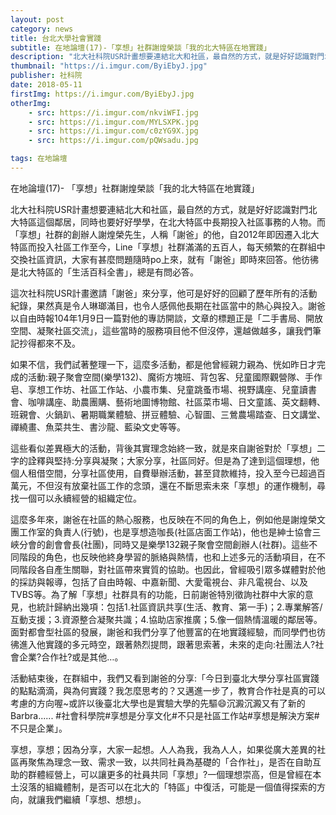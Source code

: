 ```yaml
---
layout: post
category: news
title: 台北大學社會實踐
subtitle: 在地論壇(17)-「享想」社群謝煌榮談「我的北大特區在地實踐」
description: "北大社科院USR計畫想要連結北大和社區，最自然的方式，就是好好認識對門北大特區這個鄰居，同時也要好好學學，在北大特區中長期投入社區事務的人物..."
thumbnail: "https://i.imgur.com/ByiEbyJ.jpg"
publisher: 社科院
date: 2018-05-11
firstImg: https://i.imgur.com/ByiEbyJ.jpg
otherImg:
    - src: https://i.imgur.com/nkviWFI.jpg
    - src: https://i.imgur.com/MYLSXPK.jpg
    - src: https://i.imgur.com/c0zYG9X.jpg
    - src: https://i.imgur.com/pQWsadu.jpg

tags: 在地論壇
---
```


在地論壇(17)- 「享想」社群謝煌榮談「我的北大特區在地實踐」

北大社科院USR計畫想要連結北大和社區，最自然的方式，就是好好認識對門北大特區這個鄰居，同時也要好好學學，在北大特區中長期投入社區事務的人物。而「享想」社群的創辦人謝煌榮先生，人稱「謝爸」的他，自2012年即因遷入北大特區而投入社區工作至今，Line「享想」社群滿滿的五百人，每天頻繁的在群組中交換社區資訊，大家有甚麼問題隨時po上來，就有「謝爸」即時來回答。他彷彿是北大特區的「生活百科全書」，總是有問必答。

這次社科院USR計畫邀請「謝爸」來分享，他可是好好的回顧了歷年所有的活動紀錄，果然真是令人琳瑯滿目，也令人感佩他長期在社區當中的熱心與投入。謝爸以自由時報104年1月9日一篇對他的專訪開談，文章的標題正是「二手書局、開放空間、凝聚社區交流」，這些當時的服務項目他不但沒停，還越做越多，讓我們筆記抄得都來不及。

如果不信，我們試著整理一下，這麼多活動，都是他曾經親力親為、恍如昨日才完成的活動:親子聚會空間(樂學132)、魔術方塊班、背包客、兒童國際觀營隊、手作皂、享想工作坊、社區工作站、小農市集、兒童跳蚤市場、視野講座、兒童讀書會、咖啡講座、助農團購、藝術地圖博物館、社區菜市場、日文童謠、英文翻轉、班親會、火鍋趴、暑期職業體驗、拼豆體驗、心智圖、三鶯農場踏查、日文講堂、禪繞畫、魚菜共生、書沙龍、藍染文史等等。

這些看似差異極大的活動，背後其實理念始終一致，就是來自謝爸對於「享想」二字的詮釋與堅持:分享與凝聚；大家分享，社區同好。但是為了達到這個理想，他個人租借空間，分享社區使用，自費舉辦活動，甚至貸款維持，投入至今已超過百萬元，不但沒有放棄社區工作的念頭，還在不斷思索未來「享想」的運作機制，尋找一個可以永續經營的組織定位。

這麼多年來，謝爸在社區的熱心服務，也反映在不同的角色上，例如他是謝煌榮文團工作室的負責人(行號)，也是享想造咖長(社區店面工作站)，他也是紳士協會三峽分會的創會會長(社團)，同時又是樂學132親子聚會空間創辦人(社群)。這些不同階段的角色，也反映他終身學習的脈絡與熱情，也和上述多元的活動項目，在不同階段各自產生關聯，對社區帶來實質的協助。也因此，曾經吸引眾多媒體對於他的採訪與報導，包括了自由時報、中嘉新聞、大愛電視台、非凡電視台、以及TVBS等。為了解「享想」社群具有的功能，日前謝爸特別徵詢社群中大家的意見，也統計歸納出幾項：包括1.社區資訊共享(生活、教育、第一手)；2.專業解答/互動支援；3.資源整合凝聚共識；4.協助店家推廣；5.像一個熱情溫暖的鄰居等。面對都會型社區的發展，謝爸和我們分享了他豐富的在地實踐經驗，而同學們也彷彿進入他實踐的多元時空，跟著熱烈提問，跟著思索著，未來的走向:社團法人?社會企業?合作社?或是其他…。

活動結束後，在群組中，我們又看到謝爸的分享:「今日到臺北大學分享社區實踐的點點滴滴，與為何實踐？我怎麼思考的？又邁進一步了，教育合作社是真的可以考慮的方向喔~或許以後臺北大學也是實驗大學的先驅😄沉澱沉澱又有了新的Barbra...... #社會科學院#享想是分享文化#不只是社區工作站#享想是解決方案#不只是企業」。

享想，享想；因為分享，大家一起想。人人為我，我為人人，如果從廣大差異的社區再聚焦為理念一致、需求一致，以共同社員為基礎的「合作社」，是否在自助互助的群體經營上，可以讓更多的社員共同「享想」?一個理想崇高，但是曾經在本土沒落的組織體制，是否可以在北大的「特區」中復活，可能是一個值得探索的方向，就讓我們繼續「享想、想想」。
